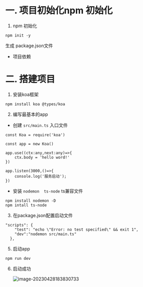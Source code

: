 # 一. 项目初始化npm 初始化

1. npm 初始化

```
npm init -y
```

生成 package.json文件

- 项目依赖

# 二. 搭建项目

1. 安装koa框架

```
npm install koa @types/koa
```
2. 编写最基本的app
- 创建 `src/main.ts` 入口文件
```
const Koa = require('koa')

const app = new Koa()

app.use((ctx:any,next:any)=>{
    ctx.body = 'hello word!'
})

app.listen(3000,()=>{
    console.log('服务启动');
})
```


- 安装 `nodemon  ts-node` ts兼容文件
```
npm install nodemon -D 
npm intall ts-node
```
3. 在package.json配置启动文件
```
"scripts": {
    "test": "echo \"Error: no test specified\" && exit 1",
    "dev":"nodemon src/main.ts"
  },
```
5. 启动app 
```
npm run dev
```
6. 启动成功

   ![image-20230428183830733](C:\Users\liaojuntao\AppData\Roaming\Typora\typora-user-images\image-20230428183830733.png)